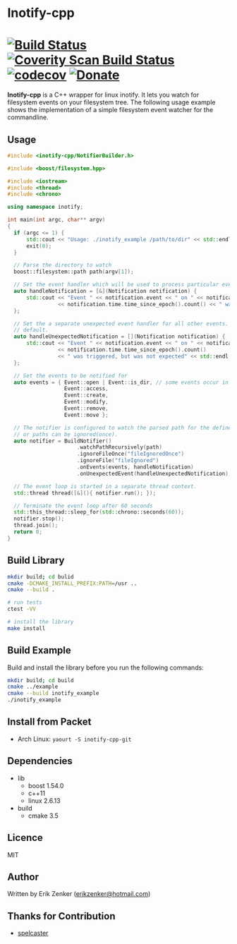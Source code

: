 # Inotify-cpp #

[![Build Status](https://travis-ci.org/erikzenker/inotify-cpp.svg?branch=master)](https://travis-ci.org/erikzenker/inotify-cpp) [![Coverity Scan Build Status](https://scan.coverity.com/projects/14692/badge.svg)](https://scan.coverity.com/projects/erikzenker-inotify-cpp) [![codecov](https://codecov.io/gh/erikzenker/inotify-cpp/branch/master/graph/badge.svg)](https://codecov.io/gh/erikzenker/inotify-cpp) [![Donate](https://img.shields.io/badge/Donate-PayPal-green.svg)](https://paypal.me/erikzenker)
===========

__Inotify-cpp__ is a C++ wrapper for linux inotify. It lets you watch for
filesystem events on your filesystem tree. The following usage example shows
the implementation of a simple filesystem event watcher for the commandline.

## Usage ##

  ```c++
#include <inotify-cpp/NotifierBuilder.h>

#include <boost/filesystem.hpp>

#include <iostream>
#include <thread>
#include <chrono>

using namespace inotify;

int main(int argc, char** argv)
{
    if (argc <= 1) {
        std::cout << "Usage: ./inotify_example /path/to/dir" << std::endl;
        exit(0);
    }

    // Parse the directory to watch
    boost::filesystem::path path(argv[1]);

    // Set the event handler which will be used to process particular events
    auto handleNotification = [&](Notification notification) {
        std::cout << "Event " << notification.event << " on " << notification.path << " at "
                  << notification.time.time_since_epoch().count() << " was triggered." << std::endl;
    };

    // Set the a separate unexpected event handler for all other events. An exception is thrown by
    // default.
    auto handleUnexpectedNotification = [](Notification notification) {
        std::cout << "Event " << notification.event << " on " << notification.path << " at "
                  << notification.time.time_since_epoch().count()
                  << " was triggered, but was not expected" << std::endl;
    };

    // Set the events to be notified for
    auto events = { Event::open | Event::is_dir, // some events occur in combinations
                    Event::access,
                    Event::create,
                    Event::modify,
                    Event::remove,
                    Event::move };

    // The notifier is configured to watch the parsed path for the defined events. Particular files
    // or paths can be ignored(once).
    auto notifier = BuildNotifier()
                        .watchPathRecursively(path)
                        .ignoreFileOnce("fileIgnoredOnce")
                        .ignoreFile("fileIgnored")
                        .onEvents(events, handleNotification)
                        .onUnexpectedEvent(handleUnexpectedNotification);

    // The event loop is started in a separate thread context.
    std::thread thread([&](){ notifier.run(); });

    // Terminate the event loop after 60 seconds
    std::this_thread::sleep_for(std::chrono::seconds(60));
    notifier.stop();
    thread.join();
    return 0;
}
  ```
  
## Build Library ##
```bash
mkdir build; cd bulid
cmake -DCMAKE_INSTALL_PREFIX:PATH=/usr ..
cmake --build .

# run tests
ctest -VV

# install the library
make install
```

## Build Example ##
Build and install the library before you run the following commands:
```bash
mkdir build; cd build
cmake ../example
cmake --build inotify_example
./inotify_example
```

## Install from Packet ##
* Arch Linux: `yaourt -S inotify-cpp-git`

## Dependencies ##
 + lib
   + boost 1.54.0
   + c++11
   + linux 2.6.13
 + build
   + cmake 3.5   

## Licence
MIT

## Author ##
Written by Erik Zenker (erikzenker@hotmail.com)

## Thanks for Contribution ##
  + [spelcaster](https://github.com/spelcaster)
